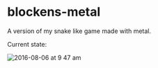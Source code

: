 # blockens-metal

A version of my snake like game made with metal.

Current state:

![2016-08-06 at 9 47 am](https://cloud.githubusercontent.com/assets/249641/17458001/c9bba90a-5bba-11e6-91eb-a3a698ada659.png)
